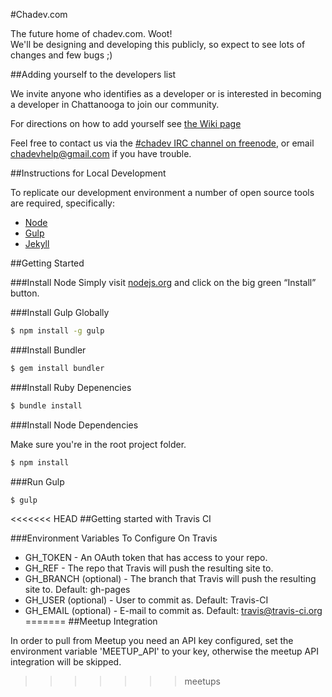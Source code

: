 #Chadev.com

The future home of chadev.com. Woot!  
We'll be designing and developing this publicly, so expect to see lots of changes and few bugs ;)

##Adding yourself to the developers list

We invite anyone who identifies as a developer or is interested in becoming a developer in Chattanooga to join our community.

For directions on how to add yourself see [the Wiki page](https://github.com/chadev/chadev.github.io/wiki/Adding-yourself-to-the-Devs-list)

Feel free to contact us via the [#chadev IRC channel on freenode](https://kiwiirc.com/client/irc.freenode.net/?nick=chadev-?#chadev), or email chadevhelp@gmail.com if you have trouble.

##Instructions for Local Development

To replicate our development environment a number of open source tools are required, specifically:

* [Node](http://nodejs.org)
* [Gulp](http://gulpjs.com)
* [Jekyll](http://jekyllrb.com)

##Getting Started

###Install Node
Simply visit [nodejs.org](http://nodejs.org) and click on the big green “Install” button.

###Install Gulp Globally

~~~ sh
$ npm install -g gulp
~~~

###Install Bundler

~~~ sh
$ gem install bundler
~~~

###Install Ruby Depenencies

~~~ sh
$ bundle install
~~~

###Install Node Dependencies

Make sure you're in the root project folder.

~~~ sh
$ npm install
~~~

###Run Gulp

~~~ sh
$ gulp
~~~

<<<<<<< HEAD
##Getting started with Travis CI

###Environment Variables To Configure On Travis

* GH_TOKEN - An OAuth token that has access to your repo.
* GH_REF - The repo that Travis will push the resulting site to.
* GH_BRANCH (optional) - The branch that Travis will push the resulting site to. Default: gh-pages
* GH_USER (optional) - User to commit as. Default: Travis-CI
* GH_EMAIL (optional) - E-mail to commit as. Default: travis@travis-ci.org
=======
##Meetup Integration

In order to pull from Meetup you need an API key configured, set the environment variable 'MEETUP_API' to your key, otherwise the meetup API integration will be skipped.
>>>>>>> meetups

